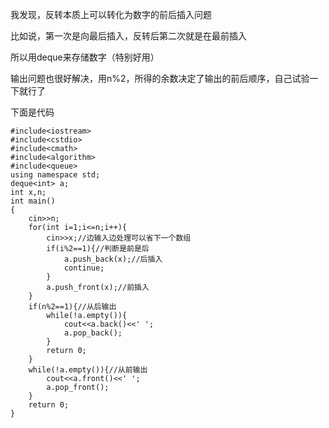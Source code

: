 我发现，反转本质上可以转化为数字的前后插入问题

比如说，第一次是向最后插入，反转后第二次就是在最前插入

所以用deque来存储数字（特别好用）

输出问题也很好解决，用n%2，所得的余数决定了输出的前后顺序，自己试验一下就行了

下面是代码

```
#include<iostream>
#include<cstdio>
#include<cmath>
#include<algorithm>
#include<queue>
using namespace std;
deque<int> a;
int x,n; 
int main()
{
	cin>>n;
	for(int i=1;i<=n;i++){
		cin>>x;//边输入边处理可以省下一个数组
		if(i%2==1){//判断是前是后
			a.push_back(x);//后插入
			continue;
		}
		a.push_front(x);//前插入
	}
	if(n%2==1){//从后输出
		while(!a.empty()){
			cout<<a.back()<<' ';
			a.pop_back();
		}
		return 0;
	}
	while(!a.empty()){//从前输出
		cout<<a.front()<<' ';
		a.pop_front();
	}	
	return 0;
}


```
